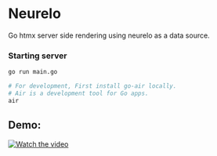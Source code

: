 # Neurelo

Go htmx server side rendering using neurelo as a data source.

### Starting server
```bash
go run main.go

# For development, First install go-air locally.
# Air is a development tool for Go apps.
air
```

## Demo:
[![Watch the video](https://github.com/smitpatelx/neurelo-go-htmx-example/demo/video-preview.jpg)](https://github.com/smitpatelx/neurelo-go-htmx-example/demo/Neurelo-Go-HTMX-demo.mp4)
